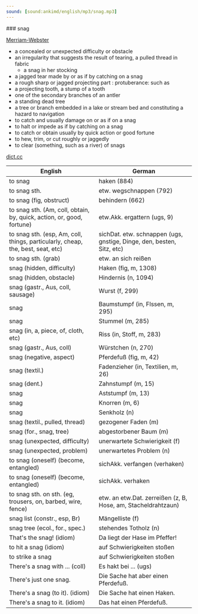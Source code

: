 ```yaml
---
sound: [sound:ankimd/english/mp3/snag.mp3]
---
```


\### snag

[Merriam-Webster](https://www.merriam-webster.com/dictionary/snag)

- a concealed or unexpected difficulty or obstacle
- an irregularity that suggests the result of tearing, a pulled thread in fabric
    - a snag in her stocking
- a jagged tear made by or as if by catching on a snag
- a rough sharp or jagged projecting part : protuberance: such as
- a projecting tooth, a stump of a tooth
- one of the secondary branches of an antler
- a standing dead tree
- a tree or branch embedded in a lake or stream bed and constituting a hazard to navigation
- to catch and usually damage on or as if on a snag
- to halt or impede as if by catching on a snag
- to catch or obtain usually by quick action or good fortune
- to hew, trim, or cut roughly or jaggedly
- to clear (something, such as a river) of snags

[dict.cc](https://www.dict.cc/snag)

| English        | German       |
| -------------- | ------------ |
| to snag | haken (884) |
| to snag sth. | etw. wegschnappen (792) |
| to snag (fig, obstruct) | behindern (662) |
| to snag sth. (Am, coll, obtain, by, quick, action, or, good, fortune) | etw.Akk. ergattern (ugs, 9) |
| to snag sth. (esp, Am, coll, things, particularly, cheap, the, best, seat, etc) | sichDat. etw. schnappen (ugs, gnstige, Dinge, den, besten, Sitz, etc) |
| to snag sth. (grab) | etw. an sich reißen |
| snag (hidden, difficulty) | Haken (fig, m, 1308) |
| snag (hidden, obstacle) | Hindernis (n, 1094) |
| snag (gastr., Aus, coll, sausage) | Wurst (f, 299) |
| snag | Baumstumpf (in, Flssen, m, 295) |
| snag | Stummel (m, 285) |
| snag (in, a, piece, of, cloth, etc) | Riss (in, Stoff, m, 283) |
| snag (gastr., Aus, coll) | Würstchen (n, 270) |
| snag (negative, aspect) | Pferdefuß (fig, m, 42) |
| snag (textil.) | Fadenzieher (in, Textilien, m, 26) |
| snag (dent.) | Zahnstumpf (m, 15) |
| snag | Aststumpf (m, 13) |
| snag | Knorren (m, 6) |
| snag | Senkholz (n) |
| snag (textil., pulled, thread) | gezogener Faden (m) |
| snag (for., snag, tree) | abgestorbener Baum (m) |
| snag (unexpected, difficulty) | unerwartete Schwierigkeit (f) |
| snag (unexpected, problem) | unerwartetes Problem (n) |
| to snag (oneself) (become, entangled) | sichAkk. verfangen (verhaken) |
| to snag (oneself) (become, entangled) | sichAkk. verhaken |
| to snag sth. on sth. (eg, trousers, on, barbed, wire, fence) | etw. an etw.Dat. zerreißen (z, B, Hose, am, Stacheldrahtzaun) |
| snag list (constr., esp, Br) | Mängelliste (f) |
| snag tree (ecol., for., spec.) | stehendes Totholz (n) |
| That's the snag! (idiom) | Da liegt der Hase im Pfeffer! |
| to hit a snag (idiom) | auf Schwierigkeiten stoßen |
| to strike a snag | auf Schwierigkeiten stoßen |
| There's a snag with ... (coll) | Es hakt bei ... (ugs) |
| There's just one snag. | Die Sache hat aber einen Pferdefuß. |
| There's a snag (to it). (idiom) | Die Sache hat einen Haken. |
| There's a snag to it. (idiom) | Das hat einen Pferdefuß. |
